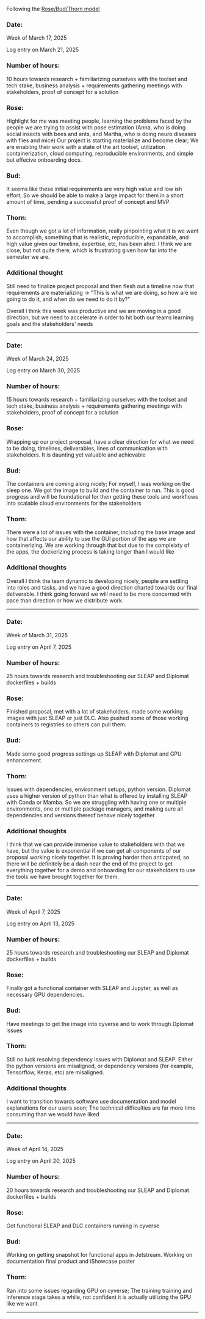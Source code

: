Following the [Rose/Bud/Thorn model](https://www.panoramaed.com/blog/rose-bud-thorn-activity-and-worksheet#:~:text=%22Rose%2C%20Bud%2C%20Thorn%22%20is%20a%20mindful%20design%2D,day%2C%20week%2C%20or%20month.)
### Date:
Week of March 17, 2025

Log entry on March 21, 2025

### Number of hours:
10 hours towards research + familiarizing ourselves with the toolset and tech stake, business analysis + requirements gathering meetings with stakeholders, proof of concept for a
solution

### Rose:
Highlight for me was meeting people, learning the proiblems faced by the people we are trying to assist with pose estimation
(Anna, who is doing social insects with bees and ants, and Martha, who is doing neuro diseases with flies and mice)
Our project is starting materialize and become clear; We are enabling their work with a state of the art toolset, utilization containerization, cloud computing, 
reproducible environments, and simple but effecive onboarding docs.

### Bud:
It seems like these initial requirements are very high value and low ish effort; So we should be able to make a large impact for them in a short amount of time,
pending a successful proof of concept and MVP.

### Thorn:
Even though we got a lot of information, really pinpointing what it is we want to accomplish, something that is realistic, reproducible, expandable, and high value given
our timeline, expertise, etc, has been ahrd. I think we are close, but not quite there, which is frustrating given how far into the semester we are. 

### Additional thought
Still need to finalize project proposal and then flesh out a timeline now that requirements are materializing -> "This is what we are doing, so how are we going to do it, and when do we need to do it by?"

Overall I think this week was productive and we are moving in a good direction, but we need to accelerate in order to hit both our teams learning goals and the stakeholders' needs

---

### Date:
Week of March 24, 2025

Log entry on March 30, 2025

### Number of hours:
15 hours towards research + familiarizing ourselves with the toolset and tech stake, business analysis + requirements gathering meetings with stakeholders, proof of concept for a solution

### Rose:
Wrapping up our project proposal, have a clear direction for what we need to be doing, timelines, deliverables, lines of communication with stakeholders. It is daunting yet valuable and achievable

### Bud:
The containers are coming along nicely; For myself, I was working on the sleep one. We got the image to build and the container to run. This is good progress and will be foundational for then getting these tools and workflows into scalable cloud environments for the stakeholders

### Thorn:
There were a lot of issues with the container, including the base image and how that affects our ability to use the GUI portion of the app we are containerizing. We are working through that but due to the compleixty of the apps, the dockerizing process is taking longer than I would like

### Additional thoughts
Overall I think the team dynamic is developing nicely, people are settling into roles and tasks, and we have a good direction charted towards our final deliverable. I think going forward we will need to be more concerned with pace than direction or how we distribute work.

---

### Date:
Week of March 31, 2025

Log entry on April 7, 2025

### Number of hours:
25 hours towards research and troubleshooting our SLEAP and Diplomat dockerfiles + builds

### Rose:
Finished proposal, met with a lot of stakeholders, made some working images with just SLEAP or just DLC. Also pushed some of those working containers to registries so others can pull them.

### Bud:
Made some good progress settings up SLEAP with Diplomat and GPU enhancement. 

### Thorn:
Issues with dependencies, environment setups, python version. Diplomat uses a higher version of python than what is offered by installing SLEAP with Conda or Mamba. So we are struggling with having one or multiple environments, one or multiple package managers, and making sure all dependencies and versions thereof behave nicely together

### Additional thoughts
I think that we can provide immense value to stakeholders with that we have, but the value is exponential if we can get all components of our proposal working nicely together. It is proving harder than anticpated, so there will be definitely be a dash near the end of the project to get everything together for a demo and onboarding for our stakeholders to use the tools we have brought together for them.

---

### Date:
Week of  April 7, 2025

Log entry on April 13, 2025

### Number of hours:
25 hours towards research and troubleshooting our SLEAP and Diplomat dockerfiles + builds

### Rose:
Finally got a functional container with SLEAP and Jupyter, as well as necessary GPU dependencies.

### Bud:
Have meetings to get the image into cyverse and to work through Dplomat issues

### Thorn:
Still no luck resolving dependency issues with Diplomat and SLEAP. Either the python versions are misaligned, or dependency versions (for example, Tensorflow, Keras, etc) are misaligned. 

### Additional thoughts
I want to transition towards software use documentation and model explanations for our users soon; The technical difficulties are far more time consuming than we would have liked

---

### Date:
Week of  April 14, 2025

Log entry on April 20, 2025

### Number of hours:
20 hours towards research and troubleshooting our SLEAP and Diplomat dockerfiles + builds

### Rose:
Got functional SLEAP and DLC containers running in cyverse

### Bud:
Working on getting snapshot for functional apps in Jetstream. Working on documentation final product and iShowcase poster

### Thorn:
Ran into some issues regarding GPU on cyverse; The training training and inference stage takes a while, not confident it is actually utilizing the GPU like we want


---
